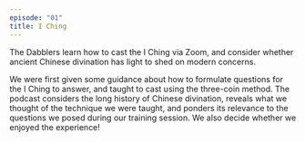 ```yaml
---
episode: "01"
title: I Ching
---
```


The Dabblers learn how to cast the I Ching via Zoom, and consider whether ancient Chinese divination has light to shed on modern concerns.

We were first given some guidance about how to formulate questions for the I Ching to answer, and taught to cast using the three-coin method. The podcast considers the long history of Chinese divination, reveals what we thought of the technique we were taught, and ponders its relevance to the questions we posed during our training session. We also decide whether we enjoyed the experience!
